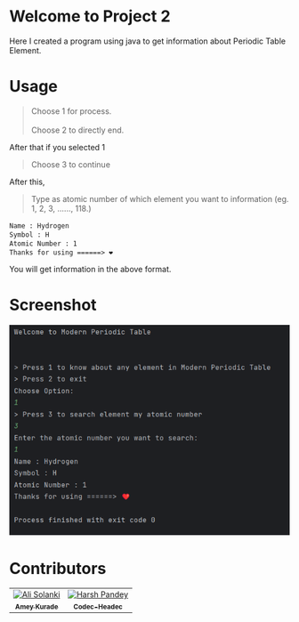 # Welcome to Project 2
Here I created a program using java to get information about Periodic Table Element.

# Usage
> Choose 1 for process. <br> <br>
> Choose 2 to directly end. <br>

After that if you selected 1

> Choose 3 to continue

After this,

>Type as atomic number of which element you want to information (eg. 1, 2, 3, ......, 118.)

```
Name : Hydrogen
Symbol : H
Atomic Number : 1
Thanks for using ======> ❤️ 
```


You will get information in the above format.

# Screenshot

<img src="./pics/no.1.png">

# Contributors

<table>
    <tbody>
        <tr>
            <td align="center">
                <a href="https://github.com/AmeyKuradeAK">
                    <img src="https://avatars.githubusercontent.com/u/69680874?v=4" width="100px;" alt="Ali Solanki"/>
                    <br />
                    <sub><b>Amey Kurade</b></sub>
                </a> 
            </td>
            <td align="center">
                <a href="https://github.com/Codec-Headec">
                    <img src="https://avatars.githubusercontent.com/u/140528651?v=4" width="100px;" alt="Harsh Pandey"/>
                    <br />
                    <sub><b>Codec-Headec</b></sub>
                </a>
            </td>
        </tr>
    </tbody>
</table>
